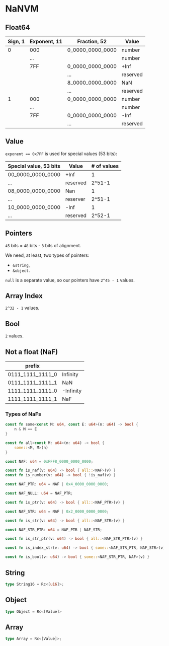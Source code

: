 # NaNVM

## Float64

|Sign, 1|Exponent, 11|Fraction, 52    |Value   |
|-------|------------|----------------|--------|
|0      |000         |0_0000_0000_0000|number  |
|       |...         |                |number  |
|       |7FF         |0_0000_0000_0000|+Inf    |
|       |            |...             |reserved|
|       |            |8_0000_0000_0000|NaN     |
|       |            |...             |reserved|
|1      |000         |0_0000_0000_0000|number  |
|       |...         |                |number  |
|       |7FF         |0_0000_0000_0000|-Inf    |
|       |            |...             |reserved|

## Value

`exponent == 0x7FF` is used for special values (53 bits):

|Special value, 53 bits|Value   |# of values  |
|----------------------|--------|-------------|
|00_0000_0000_0000     |+Inf    |     1       |
|...                   |reserved|2^51-1       |
|08_0000_0000_0000     |Nan     |     1       |
|...                   |reserver|2^51-1       |
|10_0000_0000_0000     |-Inf    |     1       |
|...                   |reserved|2^52-1       |

## Pointers

`45` bits = `48` bits - `3` bits of alignment.

We need, at least, two types of pointers:
- `&string`,
- `&object`.

`null` is a separate value, so our pointers have `2^45 - 1` values.

## Array Index

`2^32 - 1` values.

## Bool

`2` values.

## Not a float (NaF)

|prefix            |           |
|------------------|-----------|
|0111_1111_1111_0  |Infinity   |
|0111_1111_1111_1  |NaN        |
|1111_1111_1111_0  |-Infinity  |
|1111_1111_1111_1  |NaF        |

### Types of NaFs

```rust
const fn some<const M: u64, const E: u64>(n: u64) -> bool {
    n & M == E
}

const fn all<const M: u64>(n: u64) -> bool {
    some::<M, M>(n)
}

const NAF: u64 = 0xFFF8_0000_0000_0000;

const fn is_naf(v: u64) -> bool { all::<NAF>(v) }
const fn is_number(v: u64) -> bool { !is_naf(v) }

const NAF_PTR: u64 = NAF | 0x4_0000_0000_0000;

const NAF_NULL: u64 = NAF_PTR;

const fn is_ptr(v: u64) -> bool { all::<NAF_PTR>(v) }

const NAF_STR: u64 = NAF | 0x2_0000_0000_0000;

const fn is_str(v: u64) -> bool { all::<NAF_STR>(v) }

const NAF_STR_PTR: u64 = NAF_PTR | NAF_STR;

const fn is_str_ptr(v: u64) -> bool { all::<NAF_STR_PTR>(v) }

const fn is_index_str(v: u64) -> bool { some::<NAF_STR_PTR, NAF_STR>(v) }

const fn is_bool(v: u64) -> bool { some::<NAF_STR_PTR, NAF>(v) }
```

## String

```rust
type String16 = Rc<[u16]>;
```

## Object

```rust
type Object = Rc<[Value]>
```

## Array

```rust
type Array = Rc<[Value]>;
```
